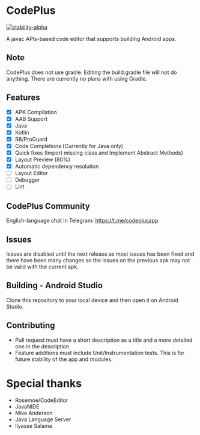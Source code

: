 # CodePlus
[![stability-alpha](https://img.shields.io/badge/stability-alpha-f4d03f.svg)](https://github.com/mkenney/software-guides/blob/master/STABILITY-BADGES.md#alpha)

A javac APIs-based code editor that supports building Android apps.

## Note
CodePlus does not use gradle. Editing the build.gradle file will not do anything. There are currently no plans with using Gradle.

## Features
- [x] APK Compilation
- [x] AAB Support
- [x] Java
- [x] Kotlin  
- [x] R8/ProGuard
- [x] Code Completions (Currently for Java only)  
- [x] Quick fixes (Import missing class and Implement Abstract Methods)  
- [x] Layout Preview (80%)
- [x] Automatic dependency resolution  
- [ ] Layout Editor
- [ ] Debugger
- [ ] Lint 

## CodePlus Community
English-language chat in Telegram: https://t.me/codeplusapp

## Issues
Issues are disabled until the next release as most issues has been fixed and there have been many changes so the issues on the previous apk may not be valid with the current apk.

## Building - Android Studio
Clone this repository to your local device and then open it on Android Studio.

## Contributing
- Pull request must have a short description as a title and a more detailed one in the description
- Feature additions must include Unit/Instrumentation tests. This is for future stability of the app and modules.

# Special thanks
- Rosemoe/CodeEditor 
- JavaNIDE
- Mike Anderson
- Java Language Server
- Ilyasse Salama
